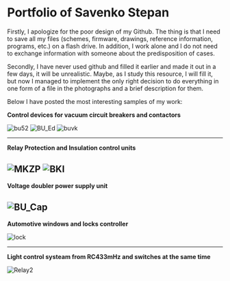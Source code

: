 # Portfolio of Savenko Stepan

  Firstly, I apologize for the poor design of my Github. The thing is that I need to save all my files (schemes, firmware, drawings, reference information, programs, etc.) on a flash drive. In addition, I work alone and I do not need to exchange information with someone about the predisposition of cases.

  Secondly, I have never used github and filled it earlier and made it out in a few days, it will be unrealistic. Maybe, as I study this resource, I will fill it, but now I managed to implement the only right decision to do everything in one form of a file in the photographs and a brief description for them.

  Below I have posted the most interesting samples of my work:
  
  **Control devices for vacuum circuit breakers and contactors**
  
  ![bu52](https://user-images.githubusercontent.com/121791547/210490596-3881d87b-d801-4a51-837d-11fdf1844f35.jpeg) ![BU_Ed](https://user-images.githubusercontent.com/121791547/234201305-16a631b8-5b0f-4780-808f-ec246675285d.jpg)
  ![buvk](https://user-images.githubusercontent.com/121791547/210490598-9fa4e61f-f78f-4776-9882-33edaa39c08e.jpeg)

  --------------------------------------------------------------------------------
  
  **Relay Protection and Insulation control units**
  
  ![MKZP](https://user-images.githubusercontent.com/121791547/234201333-06819ec8-2ee3-4c8c-a3e7-47f0e624673c.jpg) ![BKI](https://user-images.githubusercontent.com/121791547/234201496-c1c49d13-8182-4b3a-88aa-3e812e65219a.jpg)
  --------------------------------------------------------------------------------
    
  **Voltage doubler power supply unit**
  
  ![BU_Cap](https://user-images.githubusercontent.com/121791547/234201859-690eb7f0-064d-40d7-8086-deb5a8e7fb48.jpg)
  --------------------------------------------------------------------------------
  
  **Automotive windows and locks controller**
  
 ![lock](https://user-images.githubusercontent.com/121791547/210490601-2aef58c9-fb07-4398-a64e-cb4fe9454be8.jpeg)
 
  --------------------------------------------------------------------------------
  **Light control systeam from RC433mHz and switches at the same time**
  
  ![Relay2](https://user-images.githubusercontent.com/121791547/235690829-401e3094-f59e-4c1a-8d5c-29f1e34d6b01.jpg)


